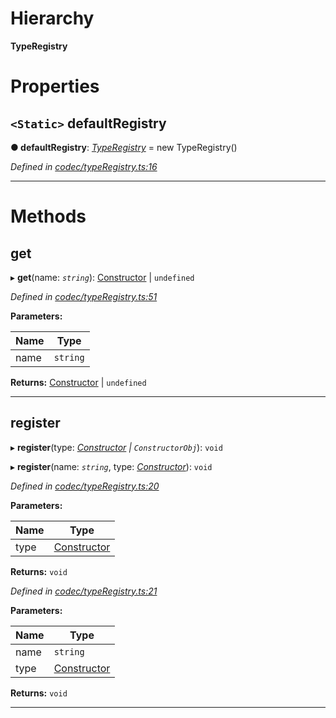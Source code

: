 

# Hierarchy

**TypeRegistry**

# Properties

<a id="defaultregistry"></a>

## `<Static>` defaultRegistry

**● defaultRegistry**: *[TypeRegistry](_codec_typeregistry_.typeregistry.md)* =  new TypeRegistry()

*Defined in [codec/typeRegistry.ts:16](https://github.com/polkadot-js/api/blob/4fa8ee0/packages/types/src/codec/typeRegistry.ts#L16)*

___

# Methods

<a id="get"></a>

##  get

▸ **get**(name: *`string`*): [Constructor](../modules/_types_.md#constructor) | `undefined`

*Defined in [codec/typeRegistry.ts:51](https://github.com/polkadot-js/api/blob/4fa8ee0/packages/types/src/codec/typeRegistry.ts#L51)*

**Parameters:**

| Name | Type |
| ------ | ------ |
| name | `string` |

**Returns:** [Constructor](../modules/_types_.md#constructor) | `undefined`

___
<a id="register"></a>

##  register

▸ **register**(type: *[Constructor](../modules/_types_.md#constructor) | `ConstructorObj`*): `void`

▸ **register**(name: *`string`*, type: *[Constructor](../modules/_types_.md#constructor)*): `void`

*Defined in [codec/typeRegistry.ts:20](https://github.com/polkadot-js/api/blob/4fa8ee0/packages/types/src/codec/typeRegistry.ts#L20)*

**Parameters:**

| Name | Type |
| ------ | ------ |
| type | [Constructor](../modules/_types_.md#constructor) | `ConstructorObj` |

**Returns:** `void`

*Defined in [codec/typeRegistry.ts:21](https://github.com/polkadot-js/api/blob/4fa8ee0/packages/types/src/codec/typeRegistry.ts#L21)*

**Parameters:**

| Name | Type |
| ------ | ------ |
| name | `string` |
| type | [Constructor](../modules/_types_.md#constructor) |

**Returns:** `void`

___

